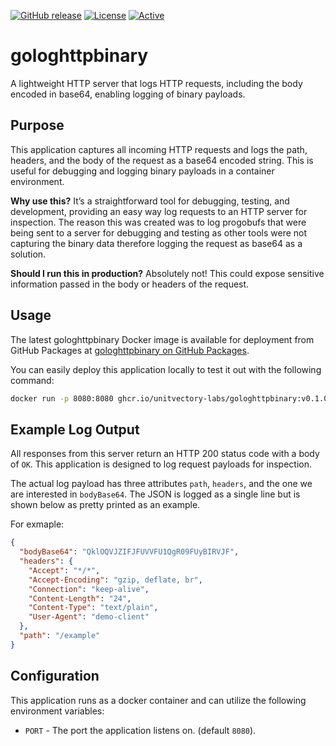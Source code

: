 [![GitHub release](https://img.shields.io/github/release/UnitVectorY-Labs/gologhttpbinary.svg)](https://github.com/UnitVectorY-Labs/gologhttpbinary/releases/latest) [![License](https://img.shields.io/badge/license-MIT-blue)](https://opensource.org/licenses/MIT) [![Active](https://img.shields.io/badge/Status-Active-green)](https://guide.unitvectorylabs.com/bestpractices/status/#active)

# gologhttpbinary

A lightweight HTTP server that logs HTTP requests, including the body encoded in base64, enabling logging of binary payloads.

## Purpose

This application captures all incoming HTTP requests and logs the path, headers, and the body of the request as a base64 encoded string. This is useful for debugging and logging binary payloads in a container environment.

**Why use this?** It’s a straightforward tool for debugging, testing, and development, providing an easy way log requests to an HTTP server for inspection. The reason this was created was to log progobufs that were being sent to a server for debugging and testing as other tools were not capturing the binary data therefore logging the request as base64 as a solution.

**Should I run this in production?** Absolutely not! This could expose sensitive information passed in the body or headers of the request.

## Usage

The latest gologhttpbinary Docker image is available for deployment from GitHub Packages at [gologhttpbinary on GitHub Packages](https://github.com/UnitVectorY-Labs/gologhttpbinary/pkgs/container/gologhttpbinary).

You can easily deploy this application locally to test it out with the following command:

```bash
docker run -p 8080:8080 ghcr.io/unitvectory-labs/gologhttpbinary:v0.1.0
```

## Example Log Output

All responses from this server return an HTTP 200 status code with a body of `OK`.  This application is designed to log request payloads for inspection.

The actual log payload has three attributes `path`, `headers`, and the one we are interested in `bodyBase64`.  The JSON is logged as a single line but is shown below as pretty printed as an example.

For exmaple:

```json
{
  "bodyBase64": "QklOQVJZIFJFUVVFU1QgR09FUyBIRVJF",
  "headers": {
    "Accept": "*/*",
    "Accept-Encoding": "gzip, deflate, br",
    "Connection": "keep-alive",
    "Content-Length": "24",
    "Content-Type": "text/plain",
    "User-Agent": "demo-client"
  },
  "path": "/example"
}
```

## Configuration

This application runs as a docker container and can utilize the following environment variables:

- `PORT` - The port the application listens on. (default `8080`).

